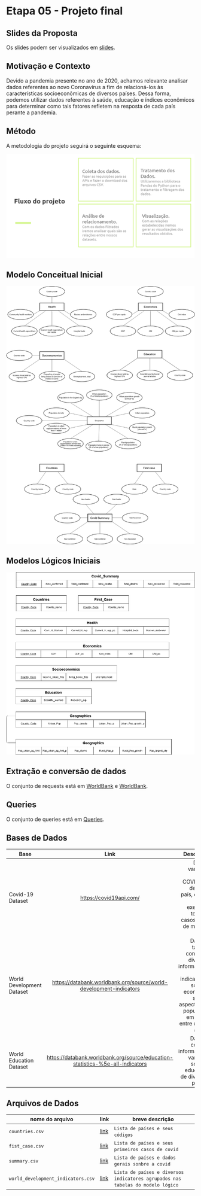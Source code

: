 # Etapa 05 - Projeto final

## Slides da Proposta

Os slides podem ser visualizados em [slides](slides/MC356_Final.pdf).

## Motivação e Contexto

Devido a pandemia presente no ano de 2020, achamos relevante analisar dados referentes ao novo Coronavírus a fim de relacioná-los às características socioeconômicas de diversos países. Dessa forma, podemos utilizar dados referentes à saúde, educação e índices econômicos para determinar como tais fatores refletem na resposta de cada país perante a pandemia.

## Método

A metodologia do projeto seguirá o seguinte esquema:

![Metodologia](assets/Metodologia.png)

## Modelo Conceitual Inicial

![ModeloC](assets/Modelo-Conceitual.png)

## Modelos Lógicos Iniciais

![ModeloL](assets/Modelo-Logico.png)

## Extração e conversão de dados

O conjunto de requests está em [WorldBank](notebooks/tratamento_dados_worldBank.ipynb) e [WorldBank](notebooks/insere_dados_worldBank_no_postgres.ipynb).

## Queries

O conjunto de queries está em [Queries](notebooks/WordBank_queries.ipynb).

## Bases de Dados

| Base   |  Link  |  Descrição |
|----------|:-------------:|------:|
| Covid-19 Dataset |  https://covid19api.com/ | Dados variados sobre COVID-19 de cada país, como, por exemplo, total de casos, total de mortes, etc. |
| World Development Dataset |    https://databank.worldbank.org/source/world-development-indicators   |  Dataset tabular contendo diversas informações e indicadores sobre a economia, saúde, aspectos da população em geral, entre outras áreas.  |
| World Education Dataset | https://databank.worldbank.org/source/education-statistics-%5e-all-indicators | Dataset contém informações variadas sobre a educação de diversos países. |


## Arquivos de Dados

nome do arquivo | link | breve descrição
----- | ----- | -----
`countries.csv` | [link](../stage04/data/countries.csv) | `Lista de países e seus códigos`
`fist_case.csv` | [link](../stage04/data/first_case.csv) | `Lista de países e seus primeiros casos de covid`
`summary.csv` | [link](../stage04/data/summary.csv) | `Lista de países e dados gerais sonbre a covid`
`world_development_indicators.csv` | [link](../stage04/data/world_development_indicators.csv) | `Lista de países e diversos indicatores agrupados nas tabelas do modelo lógico`
